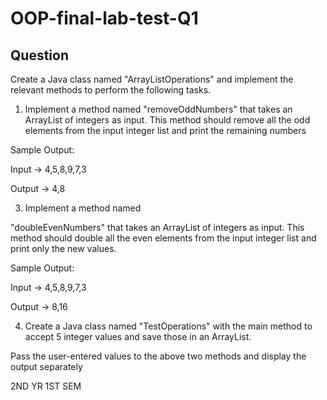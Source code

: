 # OOP-final-lab-test-Q1

## Question

Create a Java class named "ArrayListOperations" and implement the relevant methods
to perform the following tasks.

1. Implement a method named
"removeOddNumbers" that takes an ArrayList of integers as input. This method should
remove all the odd elements from the input integer list and print the remaining numbers

Sample Output:

Input -> 4,5,8,9,7,3

Output -> 4,8

3. Implement a method named

"doubleEvenNumbers" that takes an ArrayList of integers as input. This method should
double all the even elements from the input integer list and print only the new values.

Sample Output:

Input -> 4,5,8,9,7,3

Output -> 8,16

4. Create a Java class named "TestOperations" with the main method to accept 5
integer values and save those in an ArrayList.

Pass the user-entered values to the above two methods and display the output
separately

2ND YR 1ST SEM
